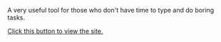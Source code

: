 A very useful tool for those who don't have time to type and do boring tasks.

 <a href=" https://muhammadpaknahadweb.github.io/Speech-to-text-">Click this button to view the site.</a>
